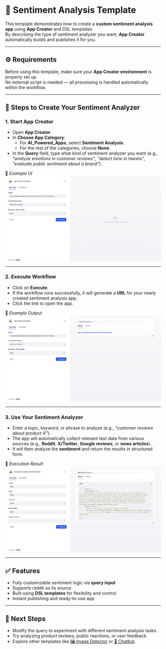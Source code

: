 
# 💬 Sentiment Analysis Template

This template demonstrates how to create a **custom sentiment analysis app** using **App Creator** and DSL templates.  
By describing the type of sentiment analyzer you want, **App Creator** automatically builds and publishes it for you.

---
## ⚙️ Requirements

Before using this template, make sure your **App Creator environment** is properly set up.  
No external script is needed — all processing is handled automatically within the workflow.

---

## 📌 Steps to Create Your Sentiment Analyzer

### 1. Start App Creator
- Open **App Creator**.  
- In **Choose App Category**:  
  - For **AI_Powered_Apps**, select **Sentiment Analysis**.  
  - For the rest of the categories, choose **None**.  
- In the **Query** field, type what kind of sentiment analyzer you want (e.g., *"analyze emotions in customer reviews"*, *"detect tone in tweets"*, *"evaluate public sentiment about a brand"*).  

💬 *Example UI*  
![Step 1](https://github.com/ExperienceHunter/dify/blob/main/dify/template/README/Images/SentimentAnalysis_Image_1.png)

---

### 2. Execute Workflow
- Click on **Execute**.  
- If the workflow runs successfully, it will generate a **URL** for your newly created sentiment analysis app.  
- Click the link to open the app.  

💬 *Example Output*  
![Step 2](https://github.com/ExperienceHunter/dify/blob/main/dify/template/README/Images/SentimentAnalysis_Image_2.png)

---

### 3. Use Your Sentiment Analyzer
- Enter a topic, keyword, or phrase to analyze (e.g., *“customer reviews about product X”*).  
- The app will automatically collect relevant text data from various sources (e.g., **Reddit**, **X/Twitter**, **Google reviews**, or **news articles**).  
- It will then analyze the **sentiment** and return the results in structured form.

💬 *Execution Result*  
![Step 3a](https://github.com/ExperienceHunter/dify/blob/main/dify/template/README/Images/SentimentAnalysis_Image_3.png)

---

## ✅ Features
- Fully customizable sentiment logic via **query input**  
- Supports reddit as its source
- Built using **DSL templates** for flexibility and control  
- Instant publishing and ready-to-use app  

---

## 📂 Next Steps
- Modify the query to experiment with different sentiment analysis tasks.  
- Try analyzing product reviews, public reactions, or user feedback.  
- Explore other templates like [🖼️ Image Detector](https://github.com/ExperienceHunter/dify/blob/main/dify/template/README/README_Image_Detector.md) or [🤖 Chatbot](https://github.com/ExperienceHunter/dify/blob/main/dify/template/README/README_Chatbot.md).  
